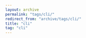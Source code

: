 ```yaml
---
layout: archive
permalink: "tags/cli/"
redirect_from: "archive/tags/cli/"
title: "cli"
tag: "cli"
---
```

